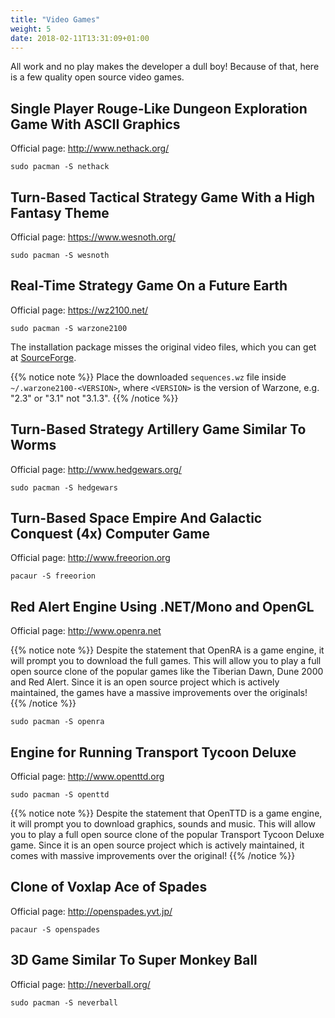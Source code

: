 ```yaml
---
title: "Video Games"
weight: 5
date: 2018-02-11T13:31:09+01:00
---
```


All work and no play makes the developer a dull boy! Because of that, here is a few quality open source video games.

## Single Player Rouge-Like Dungeon Exploration Game With ASCII Graphics

Official page: <http://www.nethack.org/>

```plain
sudo pacman -S nethack
```

## Turn-Based Tactical Strategy Game With a High Fantasy Theme

Official page: <https://www.wesnoth.org/>

```plain
sudo pacman -S wesnoth
```

## Real-Time Strategy Game On a Future Earth

Official page: <https://wz2100.net/>

```plain
sudo pacman -S warzone2100
```

The installation package misses the original video files, which you can get at [SourceForge](https://sourceforge.net/projects/warzone2100/files/warzone2100/Videos/).

{{% notice note %}}
Place the downloaded `sequences.wz` file inside `~/.warzone2100-<VERSION>`, where `<VERSION>` is the version of Warzone, e.g. "2.3" or "3.1" not "3.1.3".
{{% /notice %}}

## Turn-Based Strategy Artillery Game Similar To Worms

Official page: <http://www.hedgewars.org/>

```plain
sudo pacman -S hedgewars
```

## Turn-Based Space Empire And Galactic Conquest (4x) Computer Game

Official page: <http://www.freeorion.org>

```plain
pacaur -S freeorion
```

## Red Alert Engine Using .NET/Mono and OpenGL

Official page: <http://www.openra.net>

{{% notice note %}}
Despite the statement that OpenRA is a game engine, it will prompt you to download the full games. This will allow you to play a full open source clone of the popular games like the Tiberian Dawn, Dune 2000 and Red Alert. Since it is an open source project which is actively maintained, the games have a massive improvements over the originals!
{{% /notice %}}

```plain
sudo pacman -S openra
```

## Engine for Running Transport Tycoon Deluxe

Official page: <http://www.openttd.org>

```plain
sudo pacman -S openttd
```

{{% notice note %}}
Despite the statement that OpenTTD is a game engine, it will prompt you to download graphics, sounds and music. This will allow you to play a full open source clone of the popular Transport Tycoon Deluxe game. Since it is an open source project which is actively maintained, it comes with massive improvements over the original!
{{% /notice %}}

## Clone of Voxlap Ace of Spades

Official page: <http://openspades.yvt.jp/>

```plain
pacaur -S openspades
```

## 3D Game Similar To Super Monkey Ball

Official page: <http://neverball.org/>

```plain
sudo pacman -S neverball
```